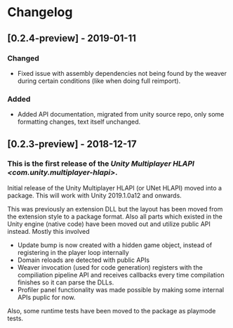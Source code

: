 # Changelog

## [0.2.4-preview] - 2019-01-11

### Changed
- Fixed issue with assembly dependencies not being found by the weaver during certain conditions (like when doing full reimport).

### Added
- Added API documentation, migrated from unity source repo, only some formatting changes, text itself unchanged.

## [0.2.3-preview] - 2018-12-17

### This is the first release of the *Unity Multiplayer HLAPI \<com.unity.multiplayer-hlapi\>*.

Initial release of the Unity Multiplayer HLAPI (or UNet HLAPI) moved into a package. This will
work with Unity 2019.1.0a12 and onwards.

This was previously an extension DLL but the layout has been moved from the extension style to a package format. Also all
parts which existed in the Unity engine (native code) have been moved out and utilize public API instead. Mostly
this involved
- Update bump is now created with a hidden game object, instead of registering in the player loop internally
- Domain reloads are detected with public APIs
- Weaver invocation (used for code generation) registers with the compiliation pipeline API and receives callbacks
  every time compilation finishes so it can parse the DLLs.
- Profiler panel functionality was made possible by making some internal APIs puplic for now.

Also, some runtime tests have been moved to the package as playmode tests.